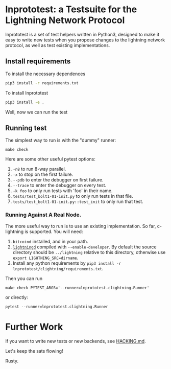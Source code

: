 # lnprototest: a Testsuite for the Lightning Network Protocol

lnprototest is a set of test helpers written in Python3, designed to
make it easy to write new tests when you propose changes to the
lightning network protocol, as well as test existing implementations.

## Install requirements

To install the necessary dependences

```bash
pip3 install -r requirements.txt 
```

To install lnprototest

```bash
pip3 install -e .
```

Well, now we can run the test

## Running test

The simplest way to run is with the "dummy" runner:

	make check

Here are some other useful pytest options:

1. `-n8` to run 8-way parallel.
2. `-x` to stop on the first failure.
3. `--pdb` to enter the debugger on first failure.
4. `--trace` to enter the debugger on every test.
5. `-k foo` to only run tests with 'foo' in their name.
6. `tests/test_bolt1-01-init.py` to only run tests in that file.
7. `tests/test_bolt1-01-init.py::test_init` to only run that test.

### Running Against A Real Node.

The more useful way to run is to use an existing implementation.  So
far, c-lightning is supported.  You will need:

1. `bitcoind` installed, and in your path.
2. [`lightningd`](https://github.com/ElementsProject/lightning/) compiled with
   `--enable-developer`.  By default the source directory should be
   `../lightning` relative to this directory, otherwise use
   `export LIGHTNING_SRC=dirname`.
3. Install any python requirements by
   `pip3 install -r lnprototest/clightning/requirements.txt`.

Then you can run

	make check PYTEST_ARGS='--runner=lnprototest.clightning.Runner'

or directly:

    pytest --runner=lnprototest.clightning.Runner

# Further Work

If you want to write new tests or new backends, see [HACKING.md](HACKING.md).

Let's keep the sats flowing!

Rusty.
